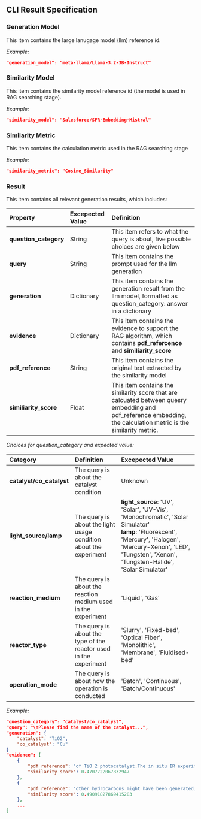 ## CLI Result Specification

### Generation Model
This item contains the large lanugage model (llm) reference id. 

*Example:*

```json
"generation_model": "meta-llama/Llama-3.2-3B-Instruct"
```


### Similarity Model
This item contains the similarity model reference id (the model is used in RAG searching stage).

*Example:*

```json
"similarity_model": "Salesforce/SFR-Embedding-Mistral"
```


### Similarity Metric
This item contains the calculation metric used in the RAG searching stage

*Example:*

```json
"similarity_metric": "Cosine_Similarity"
```


### Result
This item contains all relevant generation results, which includes:
<!-- - **question_category**: This item refers to what the result is about, possible choice: [catalyst/co_catalyst, light_source/lamp, reaction_medium, reactor_type, operation_mode]
- **query**: This item contains the prompt used for the llm generation
- **generation**: This item contains the generation result from the llm model
- **evidence**: This item contains the evidence to support the RAG algorithm, which contains **pdf_refercence** and **similiarity_score**
    * **pdf_reference**: This item contains the original text extracted by the similarity model
    * **similiarity_score**: This item contains the similarity score that are calcuated between quesry embedding and pdf_reference embedding, the calculation metric is the similarity metric. -->

| Property | Excepected Value | Definition |
| :----- | :---- | :---- |
| **question_category** | String   | This item refers to what the query is about, five possible choices are given below |
| **query** | String | This item contains the prompt used for the llm generation |
| **generation** | Dictionary | This item contains the generation result from the llm model, formatted as question_category: answer in a dictionary  |
| **evidence** | Dictionary | This item contains the evidence to support the RAG algorithm, which contains **pdf_refercence** and **similiarity_score** |
| **pdf_reference** | String | This item contains the original text extracted by the similarity model |
| **similiarity_score** | Float | This item contains the similarity score that are calcuated between quesry embedding and pdf_reference embedding, the calculation metric is the similarity metric. |

*Choices for question_category and expected value:*

| Category | Definition | Excepected Value |
| :----- | :---- | :---- |
| **catalyst/co_catalyst** | The query is about the catalyst condition  | Unknown |
| **light_source/lamp** | The query is about the light usage condition about the experiment | **light_source**: 'UV', 'Solar', 'UV-Vis', 'Monochromatic', 'Solar Simulator'<br>**lamp**: 'Fluorescent', 'Mercury', 'Halogen', 'Mercury-Xenon', 'LED', 'Tungsten', 'Xenon', 'Tungsten-Halide', 'Solar Simulator' |
| **reaction_medium** | The query is about the reaction medium used in the experiment | 'Liquid', 'Gas' |
| **reactor_type** | The query is about the type of the reactor used in the experiment | 'Slurry', 'Fixed-bed', 'Optical Fiber', 'Monolithic', 'Membrane', 'Fluidised-bed' |
| **operation_mode** | The query is about how the operation is conducted | 'Batch', 'Continuous', 'Batch/Continuous' |


*Example:*
```json
"question_category": "catalyst/co_catalyst",
"query": "\nPlease find the name of the catalyst...",
"generation": {
    "catalyst": "TiO2",
    "co_catalyst": "Cu"
}
"evidence": [
    {
        "pdf reference": "of TiO 2 photocatalyst.The in situ IR experiments are still in progress to investigate the mechanism aspects of the catalyst.",
        "similarity score": 0.4707722067832947
    },
    {
        "pdf reference": "other hydrocarbons might have been generated, but in small quantities which is too low to be detected.Photocatalytic activity is presented by a product yield, e.g., lmol/(g catal.), and quantum efficiency (U Q ) that can be evaluated with Eq. ( 1) below 1.This calculation is based on methanol yield at 6 h of the reaction. The results of quantum efficiency calculation are displayed in Table 2.The formation of methanol was found to be much more effective on Cu 2 loaded TiO 2 catalyst.The highest methanol",
        "similarity score": 0.49091827869415283
    },
    ...
]